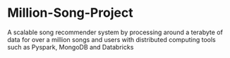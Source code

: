 # Million-Song-Project

A scalable song recommender system by processing around a terabyte of data for over a million songs and users with distributed computing tools such as Pyspark, MongoDB and Databricks

